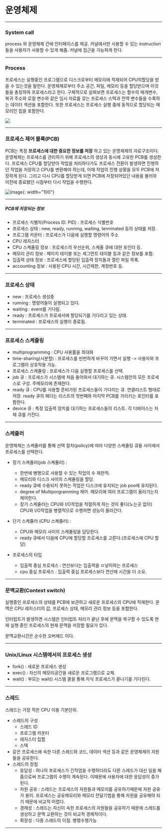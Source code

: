# 운영체제
**************

### System call
process 와 운영체제 간에 인터페이스를 제공. 커널에서만 사용할 수 있는 
instruction들을 사용자가 사용할 수 있게 해줌. 커널에 접근을 가능하게 한다.

------------------

### Process
프로세스는 실행중인 프로그램으로 디스크로부터 메모리에 적재되어 CPU의할당을 받을 수 있는것을 말한다. 운영체제로부터 주소 공간, 파일, 메모리 등을 할당받으며 이것들을 
총칭하여 프로세스라고 한다. 구체적으로 살펴보면 프로세스는 함수의 매개변수, 복귀 주소와 로컬 
변수와 같은 임시 자료를 갖는 프로세스 스택과 전역 변수들을 수록하는 데이터 섹션을 포함한다. 
또한 프로세스는 프로세스 실행 중에 동적으로 할당되는 메모리인 힙을 포함한다. 

![]({{site.baseurl}}/https://user-images.githubusercontent.com/36303777/56963825-d8508c00-6b94-11e9-82e4-b1103e7cd23d.png)

-------------------------------

### 프로세스 제어 블록(PCB)
 PCB는 특정 **프로세스에 대한 중요한 정보를 저장** 하고 있는 운영체제의 자료구조이다. 
운영체제는 
프로세스를 관리하기 위해 프로세스의 생성과 동시에 고유한 PCB를 생성한다. 프로세스 CPU를 
할당받아 작업을 처리하다가도 프로세스 전환이 발생하면 진행하던 작업을 저장하고 CPU를 변환해야 
하는데, 이때 작업의 진행 상황을 모두 PCB에 저장하게 된다. 그리고 다시 CPU를 할당받게 되면 PCB에 
저장되어있던 내용을 불러와 이전에 종료됐던 시점부터 다시 작업을 수행한다.

![image](https://user-images.githubusercontent.com/36303777/56964310-e652dc80-6b95-11e9-8505-f79c3de5169f.png){: width="100"}

--------------------------------

##### PCB에 저장되는 정보
- 프로세스 식별자(Process ID. PID) : 프로세스 식별번호
- 프로세스 상태 : new, ready, running, waiting, terminated 등의 상태를 저장.
- 프로그램 카운터 : 프로세스가 다음에 실행할 명령어의 주소
- CPU 레지스터
- CPU 스케쥴링 정보 : 프로세스의 우선순위, 스케줄 큐에 대한 포인터 등.
- 메모리 관리 정보 : 페이지 테이블 또는 세그먼트 테이블 등과 같은 정보를 포함.
- 입출력 상태 정보 : 프로세스에 할당된 입출력 장치들과 열린 파일 목록.
- accounting 정보 : 사용된 CPU 시간, 시간제한, 계정번호 등.

<hr>

### 프로세스 상태

- new : 프로세스 생성중
- running : 명령어들이 실행되고 있다.
- waiting : event를 기다림.
- ready : 프로세스가 프로세서에 할당되기를 기다리고 있는 상태.
- terminated : 프로세스의 실행이 종료됨.

-----------------------

### 프로세스 스케쥴링

- multiprogramming : CPU 사용률을 최대화
- time-sharing(시분할) : 프로세스를 빈번하게 바꾸어 가면서 실행 -> 사용자와 프로그램이 상호작용 
가능.
- 프로세스 스케쥴링 : 프로세스가 다음 실행할 프로세스를 선택.
- job 큐 : 프로세스가 시스템에 처음 들어와서 대기하는 큐. 시스템안의 모든 프로세스로 구성. 
주메모리에 존재한다.
- ready 큐 : CPU를 사용할 준비가된 프로세스들이 기다리는 큐. 연결리스트 형태로 저장. ready 큐의 
헤더는 리스트의 첫번째와 마지막 PCB를 가리키는 포인터를 포함한다.
- device 큐 : 특정 입출력 장치를 대기하는 프로세스들의 리스트. 각 디바이스는 자체 큐를 가진다.

---------------------------------

### 스케쥴러

운영체제는 스케쥴러를 통해 선택 절차(policy)에 따라 다양한 스케쥴링 큐들 사이에서 프로세스를 
선택한다.

- 장기 스케쥴러(job 스케쥴러) : 
	* 한번에 병행으로 사용할 수 있는 작업의 수 제한적.
	* 메모리와 디스크 사이의 스케쥴링을 할당.
	* ready 큐에 수용되지 못하는 작업은 디스크에 유지되는 job poo에 유지된다.
	* degree of Multiporgramming 제어. 메모리에 여러 프로그램이 올라가는지 제어한다. 
    * 장기 스케쥴러는 CPU와 I/O작업을 적절하게 하는 것이 좋다(노는곳 없이) CPU와 I/O작업을 병렬적으로 수행하면 성능이 올라간다.
- 단기 스케쥴러 (CPU 스케쥴러) : 
	* CPU와 메모리 사이의 스케쥴링을 담당한다.
	* ready 큐에서 다음에 CPU에 할당할 프로세스를 고른다.(프로세스에 CPU 할당)
	
- 프로세스의 타입
	* 입출력 중심 프로세스 : 연산보다는 입출력을 ㅁ낳이하는 프로세스
	* cpu 중심 프로세스 : 입출력 중심 프로세스보다 연산에 시간을 더 소요.
    
-------------------------------

### 문맥교환(Context switch)

실행중인 프로세스의 상태를 PCB에 보관하고 새로운 프로세스의 CPU에 적재한다. 문맥은 CPU 레지스터의 값, 프로세스 상태, 메모리 관리 정보 등을 포함한다. 

인터럽트가 발생하면 시스템은 인터럽트 처리가 끝난 후에 문맥을 복구할 수 있도록 현재 실행 중인 프로세스의 현재 문맥을 저장할 필요가 있다. 

문맥교환시간은 순수한 오버헤드 이다.

<hr>

### Unix/Linux 시스템에서의 프로세스 생성

- fork() : 새로운 프로세스 생성
- exec() : 자신의 메모리공간을 새로운 프로그램으로 교체.
- wait() : 부모는 wait() 시스템 콜을 통해 자식 프로세스가 끝나기를 기다린다.

----------------------------

### 스레드

스레드는 가장 작은 CPU 이용 기본단위. 

* 스레드의 구성
	- 스레드 ID
    - 프로그램 카운터
    - 레지스터 집합
    - 스택
* 같은 프로세스에 속한 다른 스레드와 코드, 데이터 섹션 등과 같은 운영체제의 자원들을 공유한다.
* 스레드의 장점 
	- 응답성 : 하나의 프로세스가 긴작업을 수행하더라도 다른 스레드가 대신 일을 해줌으로써 프로그램의 수행이 계속된다. 이때문에 사용자에 대한 응답성이 증가된다.
    - 자원 공유 : 스레드는 프로세스의 자원들과 메모리를 공유하기때문에 자원 공유가 용이. 프로세스는 공유메모리와 메모리 전달기법을 통해 자원을 공유해야 되기 때문에 비교적 어렵다.
    - 경제성 : 스레드는 자신이 속한 프로세스의 자원들을 공유하기 때문에 스레드를 생성하고 문맥 교환하는 것이 비교적 경제적이다.
    - 확장성 : 다중 스레드의 이점. 병렬수행가능
    
---------------------

###

